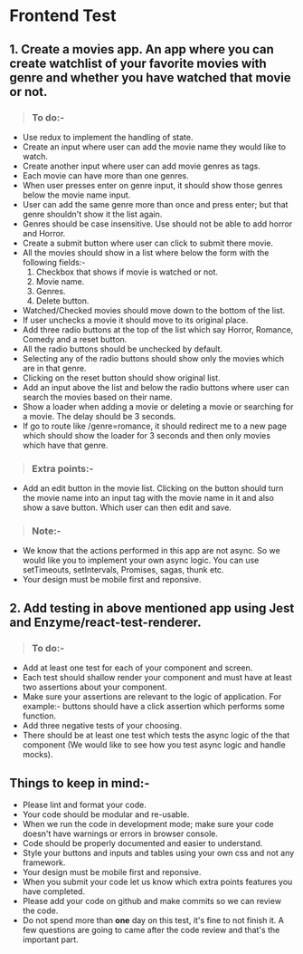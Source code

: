 # Frontend Test

## 1. Create a movies app. An app where you can create watchlist of your favorite movies with genre and whether you have watched that movie or not.

>### To do:-
- Use redux to implement the handling of state.
- Create an input where user can add the movie name they would like to watch.
- Create another input where user can add movie genres as tags.
- Each movie can have more than one genres.
- When user presses enter on genre input, it should show those genres below the movie name input.
- User can add the same genre more than once and press enter; but that genre shouldn't show it the list again.
- Genres should be case insensitive. Use should not be able to add horror and Horror.
- Create a submit button where user can click to submit there movie.
- All the movies should show in a list where below the form with the following fields:-
	1. Checkbox that shows if movie is watched or not.
	2. Movie name.
	3. Genres.
	4. Delete button.
- Watched/Checked movies should move down to the bottom of the list.
- If user unchecks a movie it should move to its original place.
- Add three radio buttons at the top of the list which say Horror, Romance, Comedy and a reset button.
- All the radio buttons should be unchecked by default.
- Selecting any of the radio buttons should show only the movies which are in that genre.
- Clicking on the reset button should show original list.
- Add an input above the list and below the radio buttons where user can search the movies based on their name.
- Show a loader when adding a movie or deleting a movie or searching for a movie. The delay should be 3 seconds. 
- If go to route like /genre=romance, it should redirect me to a new page which should show the loader for 3 seconds and then only movies which have that genre.

>### Extra points:-
- Add an edit button in the movie list. Clicking on the button should turn the movie name into an input tag with the movie name in it and also show a save button. Which user can then edit and save.

>### Note:-
- We know that the actions performed in this app are not async. So we would like you to implement your own async logic. You can use setTimeouts, setIntervals, Promises, sagas, thunk etc.
- Your design must be mobile first and reponsive.

## 2. Add testing in above mentioned app using Jest and Enzyme/react-test-renderer.

>### To do:-
- Add at least one test for each of your component and screen.
- Each test should shallow render your component and must have at least two assertions about your component.
- Make sure your assertions are relevant to the logic of application. For example:- buttons should have a click assertion which performs some function.
- Add three negative tests of your choosing.
- There should be at least one test which tests the async logic of the that component (We would like to see how you test async logic and handle mocks).

## Things to keep in mind:-
- Please lint and format your code.
- Your code should be modular and re-usable.
- When we run the code in development mode; make sure your code doesn't have warnings or errors in browser console.
- Code should be properly documented and easier to understand.
- Style your buttons and inputs and tables using your own css and not any framework.
- Your design must be mobile first and reponsive.
- When you submit your code let us know which extra points features you have completed.
- Please add your code on github and make commits so we can review the code.
- Do not spend more than **one** day on this test, it's fine to not finish it. A few questions are going to came after the code review and that's the important part.
